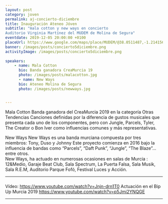```yaml
---
layout: post
category: joven
permalink: aj-concierto-diciembre
title: Inauguración Ateneo Jóven
subtitle: "mala cotton y new ways en concierto  
Auditorio Virginia Martínez del MUDEM de Molina de Segura"
eventdate: 2019-12-05 20:00:00 +0100
placeUrl: https://www.google.com/maps/place/MUDEM/@38.0511487,-1.2141566,15z/data=!4m5!3m4!1s0x0:0xde6031502e1b4fbc!8m2!3d38.0511487!4d-1.2141566
banner: /images/posts/concierto5diciembre.png
activityImage: /images/posts/concierto5diciembre.png
     
speakers:
    - name: Mala Cotton
      bio: Banda ganadora CreaMurcia 19
      photo: /images/posts/malacotton.jpg
      - name: New Ways
      bio: Ateneo Molina de Segura
      photo: /images/posts/newways.jpg


---
```

Mala Cotton 
Banda ganadora del CreaMurcia 2019 en la categoría Otras Tendencias
Canciones definidas por la diferencia de gustos musicales que presenta cada uno de los componentes, pero con Jungle, Parcels, Tyler, The Creator o Bon Iver como influencias comunes y más representativas.  

New Ways
New Ways es una banda murciana compuesta por tres miembros: Tony, Duso y Johnny Este proyecto comienza en 2016 bajo la influencia de bandas como “Parcels”, “Daft Punk”, “Jungle”, “The Blaze”... entre otros.  
New Ways, ha actuado en numerosas ocasiones en salas de Murcia : 12&Medio, Garaje Beat Club, Sala Spectrum, La Puerta Falsa, Sala Musik, Sala R.E.M, Auditorio Parque Fofó, Festival Luces y Acción.



***

### 
Vídeo: https://www.youtube.com/watch?v=Jnjn-drn1T0
Actuación en el Bip Up Murcia 2019 https://www.youtube.com/watch?v=p5Jmi2YNQGE 



***




